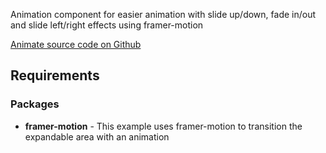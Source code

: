 Animation component for easier animation with slide up/down, fade in/out and slide left/right effects using framer-motion

[Animate source code on Github](https://github.com/Frojd/Frojd-Jewl/tree/develop/component-library/app/components/Animate)

## Requirements

### Packages

-   **framer-motion** - This example uses framer-motion to transition the expandable area with an animation
